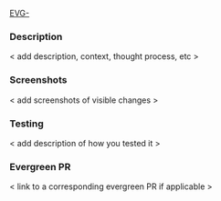 [EVG-<number>](https://jira.mongodb.org/browse/EVG-<number>)

### Description 
< add description, context, thought process, etc >

### Screenshots
 < add screenshots of visible changes >

### Testing 
  < add description of how you tested it >

### Evergreen PR 
  < link to a corresponding evergreen PR if applicable >
